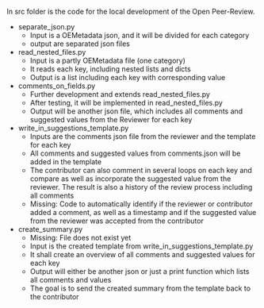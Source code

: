 In src folder is the code for the local development of the Open Peer-Review.
- separate_json.py
    - Input is a OEMetadata json, and it will be divided for each category
    - output are separated json files
- read_nested_files.py
  - Input is a partly OEMetadata file (one category)
  - It reads each key, including nested lists and dicts
  - Output is a list including each key with corresponding value
- comments_on_fields.py
  - Further development and extends read_nested_files.py
  - After testing, it will be implemented in read_nested_files.py
  - Output will be another json file, which includes all comments and suggested values from the Reviewer for each key
- write_in_suggestions_template.py
  - Inputs are the comments json file from the reviewer and the template for each key
  - All comments and suggested values from comments.json will be added in the template
  - The contributor can also comment in several loops on each key and compare as well as incorporate the suggested value from the reviewer. The result is also a history of the review process including all comments
  - Missing: Code to automatically identify if the reviewer or contributor added a comment, as well as a timestamp and if the suggested value from the reviewer was accepted from the contributor
- create_summary.py
  - Missing: File does not exist yet
  - Input is the created template from write_in_suggestions_template.py
  - It shall create an overview of all comments and suggested values for each key
  - Output will either be another json or just a print function which lists all comments and values
  - The goal is to send the created summary from the template back to the contributor 